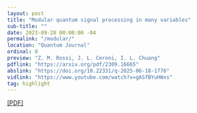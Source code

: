 ```yaml
---
layout: post
title: "Modular quantum signal processing in many variables"
sub-title: ""
date: 2023-09-28 00:00:00 -04
permalink: "/modular/"
location: "Quantum Journal"
ordinal: 8
preview: "Z. M. Rossi, J. L. Ceroni, I. L. Chuang"
pdflink: "https://arxiv.org/pdf/2309.16665"
abslink: "https://doi.org/10.22331/q-2025-06-18-1776"
vidlink: "https://www.youtube.com/watch?v=gASfBYuHWxs"
tag: highlight
---
```

[\[PDF\]](https://arxiv.org/pdf/2309.16665)
